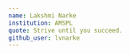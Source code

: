 ```yaml
---
name: Lakshmi Narke
institution: AMSPL
quote: Strive until you succeed.
github_user: lvnarke
---
```

